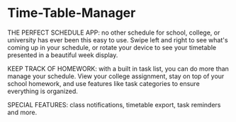 # Time-Table-Manager
THE PERFECT SCHEDULE APP: no other schedule for school, college, or university has ever been this easy to use. 
Swipe left and right to see what's coming up in your schedule, or rotate your device to see your timetable presented in a beautiful week display.

KEEP TRACK OF HOMEWORK: with a built in task list, you can do more than manage your schedule. View your college assignment, stay on top of your school homework, and use features like task categories to ensure everything is organized.

SPECIAL FEATURES: class notifications, timetable export, task reminders and more. 
